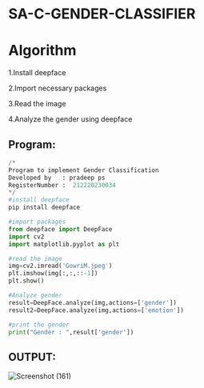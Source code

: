 # SA-C-GENDER-CLASSIFIER
# Algorithm
1.Install deepface

2.Import necessary packages

3.Read the image

4.Analyze the gender using deepface

## Program:
```python
/*
Program to implement Gender Classification
Developed by   : pradeep ps
RegisterNumber :  212220230034
*/
#install deepface
pip install deepface

#import packages
from deepface import DeepFace
import cv2
import matplotlib.pyplot as plt

#read the image
img=cv2.imread('GowriM.jpeg')
plt.imshow(img[:,:,::-1])
plt.show()

#Analyze gender
result=DeepFace.analyze(img,actions=['gender'])
result2=DeepFace.analyze(img,actions=['emotion'])

#print the gender
print("Gender : ",result['gender'])
```

## OUTPUT:

![Screenshot (161)](https://user-images.githubusercontent.com/102652887/172640449-eb01179d-8a60-4967-8fb0-fb338ba7d28d.png)


